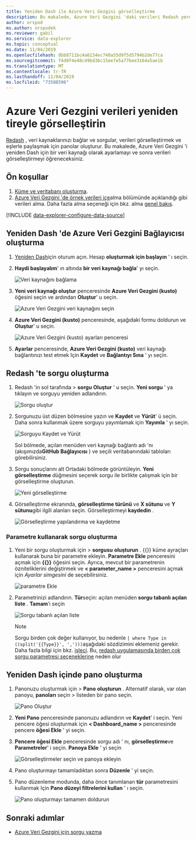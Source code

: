 ```yaml
---
title: Yeniden Dash ile Azure Veri Gezgini görselleştirme
description: Bu makalede, Azure Veri Gezgini 'daki verileri Redash yerel Bağlayıcısı ile görselleştirmeyi öğreneceksiniz.
author: orspod
ms.author: orspodek
ms.reviewer: gabil
ms.service: data-explorer
ms.topic: conceptual
ms.date: 11/04/2019
ms.openlocfilehash: 8bb8711bc4a6134ec740a55d9f5d5794b2de77ca
ms.sourcegitcommit: f4d8f4e48c49bd3bc15ee7e5a77bee3164a5ae1b
ms.translationtype: MT
ms.contentlocale: tr-TR
ms.lasthandoff: 11/04/2019
ms.locfileid: "73588596"
---
```

# <a name="visualize-data-from-azure-data-explorer-in-redash"></a>Azure Veri Gezgini verileri yeniden tireyle görselleştirin

[Redash](https://www.redash.io/) , veri kaynaklarınızı bağlar ve sorgular, verileri görselleştirmek ve eşlerle paylaşmak için panolar oluşturur. Bu makalede, Azure Veri Gezgini 'i yeniden Dash için bir veri kaynağı olarak ayarlamayı ve sonra verileri görselleştirmeyi öğreneceksiniz.

## <a name="prerequisites"></a>Ön koşullar

1. [Küme ve veritabanı oluşturma](create-cluster-database-portal.md).
1. [Azure Veri Gezgini 'de örnek verileri içe](ingest-sample-data.md)alma bölümünde açıklandığı gibi verileri alma. Daha fazla alma seçeneği için bkz. alma [genel bakış](ingest-data-overview.md).

[!INCLUDE [data-explorer-configure-data-source](../../includes/data-explorer-configure-data-source.md)]

## <a name="create-azure-data-explorer-connector-in-redash"></a>Yeniden Dash 'de Azure Veri Gezgini Bağlayıcısı oluşturma 

1. [Yeniden Dash](https://www.redash.io/)için oturum açın. Hesap **oluşturmak için başlayın** ' ı seçin.
1. **Haydi başlayalım**' ın altında **bir veri kaynağı bağla**' yı seçin.

    ![Veri kaynağını bağlama](media/redash/connect-data-source.png)

1. **Yeni veri kaynağı oluştur** penceresinde **Azure Veri Gezgini (kusto)** öğesini seçin ve ardından **Oluştur**' u seçin. 

    ![Azure Veri Gezgini veri kaynağını seçin](media/redash/select-adx-data-source.png)

1. **Azure Veri Gezgini (kusto)** penceresinde, aşağıdaki formu doldurun ve **Oluştur**' u seçin.

    ![Azure Veri Gezgini (kusto) ayarları penceresi](media/redash/adx-settings-window.png)

1. **Ayarlar** penceresinde, **Azure Veri Gezgini (kusto)** veri kaynağı bağlantınızı test etmek Için **Kaydet** ve **Bağlantıyı Sına** ' yı seçin.

## <a name="create-queries-in-redash"></a>Redash 'te sorgu oluşturma

1. Redash 'in sol tarafında > **sorgu** **Oluştur** ' u seçin. **Yeni sorgu** ' ya tıklayın ve sorguyu yeniden adlandırın.

    ![Sorgu oluştur](media/redash/create-query.png)

1. Sorgunuzu üst düzen bölmesine yazın ve **Kaydet** ve **Yürüt**' ü seçin. Daha sonra kullanmak üzere sorguyu yayımlamak için **Yayımla** ' yı seçin.

    ![Sorguyu Kaydet ve Yürüt](media/redash/save-and-execute-query.png)

    Sol bölmede, açılan menüden veri kaynağı bağlantı adı 'nı (akışımızda**GitHub Bağlayıcısı** ) ve seçili veritabanındaki tabloları görebilirsiniz. 

1. Sorgu sonuçlarını alt Ortadaki bölmede görüntüleyin. **Yeni görselleştirme** düğmesini seçerek sorgu ile birlikte çalışmak için bir görselleştirme oluşturun.

    ![Yeni görselleştirme](media/redash/new-visualization.png)

1. Görselleştirme ekranında, **görselleştirme türünü** ve **X sütunu** ve **Y sütunu**gibi ilgili alanları seçin. Görselleştirmeyi **kaydedin** .

    ![Görselleştirme yapılandırma ve kaydetme](media/redash/configure-visualization.png)

### <a name="create-a-query-using-a-parameter"></a>Parametre kullanarak sorgu oluşturma

1. Yeni bir sorgu oluşturmak için > **sorgusu** **oluşturun** . {{}} küme ayraçları kullanarak buna bir parametre ekleyin. **Parametre Ekle** penceresini açmak için **{{}}** öğesini seçin. Ayrıca, mevcut bir parametrenin özniteliklerini değiştirmek ve **< parameter_name >** penceresini açmak için *Ayarlar simgesini* de seçebilirsiniz. 

    ![parametre Ekle](media/redash/insert-parameter.png)

1. Parametrinizi adlandırın. **Tür**seçin: açılan menüden **sorgu tabanlı açılan liste** . **Tamam**’ı seçin

    ![Sorgu tabanlı açılan liste](media/redash/query-based-dropdown-list.png)

    > [!NOTE]
    > Sorgu birden çok değer kullanıyor, bu nedenle `| where Type in ((split('{{Type}}', ',')))`aşağıdaki sözdizimini eklemeniz gerekir. Daha fazla bilgi için bkz. [işleci](/azure/kusto/query/inoperator). Bu, [redash uygulamasında birden çok sorgu parametresi seçeneklerine](https://redash.io/help/user-guide/querying/query-parameters#Serialized-Multi-Select-Query-Parametersredash.io) neden olur

## <a name="create-a-dashboard-in-redash"></a>Yeniden Dash içinde pano oluşturma

1. Panonuzu oluşturmak için > **Pano** **oluşturun** . Alternatif olarak, var olan panoyu, **panoları** seçin > listeden bir pano seçin.

    ![Pano Oluştur](media/redash/create-dashboard.png)

1. **Yeni Pano** penceresinde panonuzu adlandırın ve **Kaydet**' i seçin. Yeni pencere öğesi oluşturmak için **< Dashboard_name >** penceresinde pencere **öğesi Ekle** ' yi seçin. 

1. **Pencere öğesi Ekle** penceresinde sorgu adı ' nı, **görselleştirme**ve **Parametreler**' i seçin. **Panoya Ekle** ' yi seçin

   ![Görselleştirmeler seçin ve panoya ekleyin](media/redash/add-widget-window.png)

1. Pano oluşturmayı tamamladıktan sonra **Düzenle** ' yi seçin.

1.  Pano düzenleme modunda, daha önce tanımlanan **tür** parametresini kullanmak Için **Pano düzeyi filtrelerini kullan** ' ı seçin.

    ![Pano oluşturmayı tamamen doldurun](media/redash/complete-dashboard.png)

## <a name="next-steps"></a>Sonraki adımlar

* [Azure Veri Gezgini için sorgu yazma](write-queries.md)



